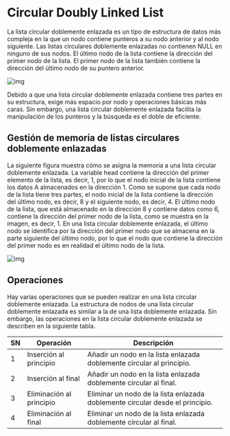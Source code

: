 # Circular Doubly Linked List
La lista circular doblemente enlazada es un tipo de estructura de datos más compleja en la que un nodo contiene punteros a su nodo anterior y al nodo siguiente. Las listas circulares doblemente enlazadas no contienen NULL en ninguno de sus nodos. El último nodo de la lista contiene la dirección del primer nodo de la lista. El primer nodo de la lista también contiene la dirección del último nodo de su puntero anterior.

![img](https://static.javatpoint.com/ds/images/circular-doubly-linked-list.png)

Debido a que una lista circular doblemente enlazada contiene tres partes en su estructura, exige más espacio por nodo y operaciones básicas más caras. Sin embargo, una lista circular doblemente enlazada facilita la manipulación de los punteros y la búsqueda es el doble de eficiente.

## Gestión de memoria de listas circulares doblemente enlazadas
La siguiente figura muestra cómo se asigna la memoria a una lista circular doblemente enlazada. La variable head contiene la dirección del primer elemento de la lista, es decir, 1, por lo que el nodo inicial de la lista contiene los datos A almacenados en la dirección 1. Como se supone que cada nodo de la lista tiene tres partes, el nodo inicial de la lista contiene la dirección del último nodo, es decir, 8 y el siguiente nodo, es decir, 4. El último nodo de la lista, que está almacenado en la dirección 8 y contiene datos como 6, contiene la dirección del primer nodo de la lista, como se muestra en la imagen, es decir, 1. En una lista circular doblemente enlazada, el último nodo se identifica por la dirección del primer nodo que se almacena en la parte siguiente del último nodo, por lo que el nodo que contiene la dirección del primer nodo es en realidad el último nodo de la lista.

![img](https://static.javatpoint.com/ds/images/circular-doubly-linked-list-memory-management.png)

## Operaciones

Hay varias operaciones que se pueden realizar en una lista circular doblemente enlazada. La estructura de nodos de una lista circular doblemente enlazada es similar a la de una lista doblemente enlazada. Sin embargo, las operaciones en la lista circular doblemente enlazada se describen en la siguiente tabla.

| SN  | Operación                  | Descripción                                                                 |
| --- | -------------------------- | --------------------------------------------------------------------------- |
| 1   | Inserción al principio     | Añadir un nodo en la lista enlazada doblemente circular al principio.        |
| 2   | Inserción al final         | Añadir un nodo en la lista enlazada doblemente circular al final.            |
| 3   | Eliminación al principio   | Eliminar un nodo de la lista enlazada doblemente circular desde el principio.|
| 4   | Eliminación al final       | Eliminar un nodo de la lista enlazada doblemente circular al final.          |
